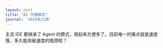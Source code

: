 ```yaml
---
layout: post
title: "AI 代理模式"
journal: '2025年21周'
---
```


主流 IDE 都继承了 Agent 的模式，用起来方便多了。目前唯一的痛点就是速度慢，多久能突破速度的瓶颈呢？
